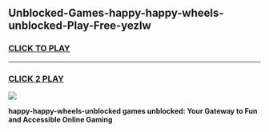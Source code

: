 
## Unblocked-Games-happy-happy-wheels-unblocked-Play-Free-yezlw
<h3>
<a href="https://premium76.site?title=happy-happy-wheels-unblocked&ref=10A">CLICK TO PLAY</a></h3>
<hr>

<h3>
<a href="https://premium76.site?title=happy-happy-wheels-unblocked&ref=10A">CLICK 2 PLAY</a>
  
</h3>

<a href="https://premium76.site?title=happy-happy-wheels-unblocked&ref=10A"><img src="https://clearcache.store/games.png"></a>


**happy-happy-wheels-unblocked games unblocked: Your Gateway to Fun and Accessible Online Gaming**
